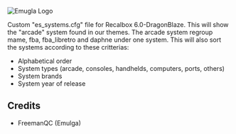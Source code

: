![Emugla Logo](https://i.postimg.cc/dtTN6msD/github.png)

Custom "es_systems.cfg" file for Recalbox 6.0-DragonBlaze. This will show the "arcade" system found in our themes. The arcade system regroup mame, fba, fba_libretro and daphne under one system. This will also sort the systems according to these critterias:

- Alphabetical order
- System types (arcade, consoles, handhelds, computers, ports, others)
- System brands
- System year of release

Credits
-------
- FreemanQC (Emulga)
